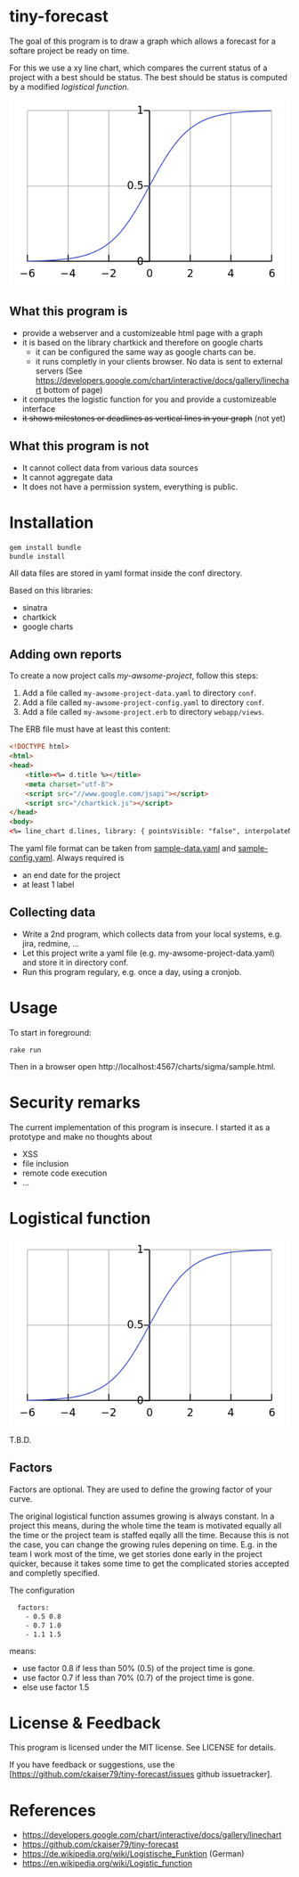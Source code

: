 # tiny-forecast

The goal of this program is to draw a graph which allows a forecast for a softare project be ready on time.

For this we use a xy line chart, which compares the current status of a project with a best should be status. 
The best should be status is computed by a modified _logistical function_.

![A s-curve generated by this program][s-curve]

## What this program is
 
 - provide a webserver and a customizeable html page with a graph
 - it is based on the library chartkick and therefore on google charts 
   - it can be configured the same way as google charts can be.
   - it runs completly in your clients browser. No data is sent to external servers (See https://developers.google.com/chart/interactive/docs/gallery/linechart bottom of page)
 - it computes the logistic function for you and provide a customizeable interface
 - ~~it shows milestones or deadlines as vertical lines in your graph~~ (not yet)
 
## What this program is not

 - It cannot collect data from various data sources
 - It cannot aggregate data
 - It does not have a permission system, everything is public.

# Installation

```
gem install bundle
bundle install
```

All data files are stored in yaml format inside the conf directory.

Based on this libraries:

 - sinatra
 - chartkick
 - google charts

## Adding own reports

To create a now project calls _my-awsome-project_, follow this steps:

 1. Add a file called `my-awsome-project-data.yaml` to directory `conf`.
 2. Add a file called `my-awsome-project-config.yaml` to directory `conf`.
 3. Add a file called `my-awsome-project.erb` to directory `webapp/views`.

The ERB file must have at least this content:

```html
<!DOCTYPE html>
<html>
<head>
	<title><%= d.title %></title>
	<meta charset="utf-8">
    <script src="//www.google.com/jsapi"></script>
    <script src="/chartkick.js"></script>
</head>
<body>
<%= line_chart d.lines, library: { pointsVisible: "false", interpolateNulls: "true" } %>

```

The yaml file format can be taken from [sample-data.yaml](conf/sample-data.yaml) and [sample-config.yaml](conf/sample-config.yaml). Always required is

 - an end date for the project
 - at least 1 label

## Collecting data

 - Write a 2nd program, which collects data from your local systems, e.g. jira, redmine, ...
 - Let this project write a yaml file (e.g. my-awsome-project-data.yaml) and store it in directory conf.
 - Run this program regulary, e.g. once a day, using a cronjob.

# Usage

To start in foreground:

```
rake run
```

Then in a browser open http://localhost:4567/charts/sigma/sample.html.

# Security remarks

The current implementation of this program is insecure. I started it as a prototype and make no thoughts about
 
- XSS 
- file inclusion
- remote code execution
- ...

# Logistical function

![A s-curve generated by this program][s-curve]

T.B.D.

## Factors

Factors are optional. They are used to define the growing factor of your curve.

The original logistical function assumes growing is always constant. In a project this means, during the 
whole time the team is motivated equally all the time or the project team is staffed eqally alll the time. 
Because this is not the case, you can change the growing rules depening on time. E.g. in the team I work most
of the time, we get stories done early in the project quicker, because it takes some time to get the complicated
stories accepted and completly specified.

The configuration

```
  factors:
    - 0.5 0.8
    - 0.7 1.0
    - 1.1 1.5
```

means:

 - use factor 0.8 if less than 50% (0.5) of the project time is gone.
 - use factor 0.7 if less than 70% (0.7) of the project time is gone.
 - else use factor 1.5


# License & Feedback

This program is licensed under the MIT license. See LICENSE for details.

If you have feedback or suggestions, use the [https://github.com/ckaiser79/tiny-forecast/issues github issuetracker].

# References

 - https://developers.google.com/chart/interactive/docs/gallery/linechart
 - https://github.com/ckaiser79/tiny-forecast
 - https://de.wikipedia.org/wiki/Logistische_Funktion (German)
 - https://en.wikipedia.org/wiki/Logistic_function
 
[s-curve]: doc/s-curve.png "S Curve Sample" 

